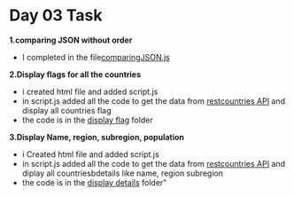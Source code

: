 # Day 03 Task 

**1.comparing JSON without order**

- I completed in the file[comparingJSON.js](./comparingJSON.JS)

**2.Display flags for all the countries**

- i created html file and added script.js
- in script.js added all the code to get the data from [restcountries API](https://restcountries.com/v3.1/all) and display all countries flag
- the code is in the [display flag](./display%20flags/) folder

**3.Display Name, region, subregion, population**

- i Created html file and added script.js 
- in script.js added all the code to get the data from [restcountries API]((https://restcountries.com/v3.1/all)) and diplay all countriesbdetails like name, region subregion
- the code is in the [display details](./display%20details/) folder"
